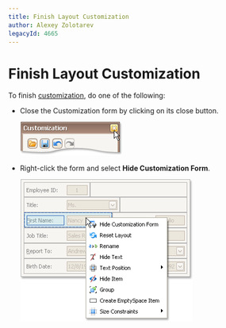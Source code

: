 ```yaml
---
title: Finish Layout Customization
author: Alexey Zolotarev
legacyId: 4665
---
```

# Finish Layout Customization
To finish [customization](start-layout-customization.md), do one of the following:
* Close the Customization form by clicking on its close button.
	
	![EU_XtraLayout_LayoutControl_CustomizationForm_CloseButton](../../../images/img7641.png)
* Right-click the form and select **Hide Customization Form**.
	
	![EU_XtraLayout_LayoutControl_Item_ContextMenu](../../../images/img7640.png)